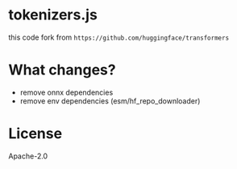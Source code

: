 # tokenizers.js

this code fork from `https://github.com/huggingface/transformers`

# What changes?
- remove onnx dependencies
- remove env dependencies (esm/hf_repo_downloader)

# License
Apache-2.0
